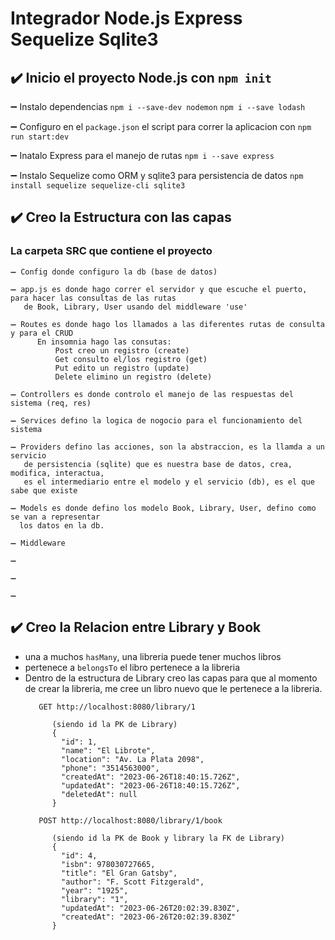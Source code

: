 # Integrador Node.js Express Sequelize Sqlite3

## ✔️ Inicio el proyecto Node.js con `npm init`



➖ Instalo dependencias `npm i --save-dev nodemon` `npm i --save lodash` 

➖ Configuro en el `package.json` el script para correr la aplicacion con `npm run start:dev`
   
➖ Inatalo Express para el manejo de rutas `npm i --save express`

➖ Instalo Sequelize como ORM y sqlite3 para persistencia de datos `npm install sequelize sequelize-cli sqlite3`




## ✔️ Creo la Estructura con las capas


### La carpeta SRC que contiene el proyecto

    ➖ Config donde configuro la db (base de datos) 
    
    ➖ app.js es donde hago correr el servidor y que escuche el puerto, para hacer las consultas de las rutas 
       de Book, Library, User usando del middleware 'use'
    
    ➖ Routes es donde hago los llamados a las diferentes rutas de consulta y para el CRUD 
          En insomnia hago las consutas:
              Post creo un registro (create)
              Get consulto el/los registro (get)
              Put edito un registro (update)
              Delete elimino un registro (delete)
          
    ➖ Controllers es donde controlo el manejo de las respuestas del sistema (req, res)
    
    ➖ Services defino la logica de nogocio para el funcionamiento del sistema
    
    ➖ Providers defino las acciones, son la abstraccion, es la llamda a un servicio
       de persistencia (sqlite) que es nuestra base de datos, crea, modifica, interactua, 
       es el intermediario entre el modelo y el servicio (db), es el que sabe que existe 
       
    ➖ Models es donde defino los modelo Book, Library, User, defino como se van a representar
      los datos en la db.

    ➖ Middleware

    ➖

    ➖

    ➖




## ✔️ Creo la Relacion entre Library y Book
 - una a muchos `hasMany`, una libreria puede tener muchos libros 
 - pertenece a `belongsTo` el libro pertenece a la libreria
 - Dentro de la estructura de Library creo las capas para que al momento de crear la libreria,
   me cree un libro nuevo que le pertenece a la libreria.
   ```
      GET http://localhost:8080/library/1

         (siendo id la PK de Library)
         {
           "id": 1,
           "name": "El Librote",
           "location": "Av. La Plata 2098",
           "phone": "3514563000",
           "createdAt": "2023-06-26T18:40:15.726Z",
           "updatedAt": "2023-06-26T18:40:15.726Z",
           "deletedAt": null
         }

      POST http://localhost:8080/library/1/book
   
         (siendo id la PK de Book y library la FK de Library)
         {
           "id": 4,
           "isbn": 978030727665,
           "title": "El Gran Gatsby",
           "author": "F. Scott Fitzgerald",
           "year": "1925",
           "library": "1",
           "updatedAt": "2023-06-26T20:02:39.830Z",
           "createdAt": "2023-06-26T20:02:39.830Z"
         }
   
   ```

      

    
